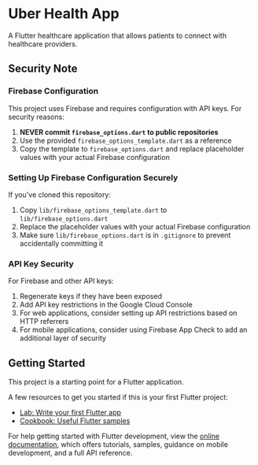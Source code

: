 # Uber Health App

A Flutter healthcare application that allows patients to connect with healthcare providers.

## Security Note

### Firebase Configuration

This project uses Firebase and requires configuration with API keys. For security reasons:

1. **NEVER commit `firebase_options.dart` to public repositories**
2. Use the provided `firebase_options_template.dart` as a reference
3. Copy the template to `firebase_options.dart` and replace placeholder values with your actual Firebase configuration

### Setting Up Firebase Configuration Securely

If you've cloned this repository:

1. Copy `lib/firebase_options_template.dart` to `lib/firebase_options.dart`
2. Replace the placeholder values with your actual Firebase configuration
3. Make sure `lib/firebase_options.dart` is in `.gitignore` to prevent accidentally committing it

### API Key Security

For Firebase and other API keys:

1. Regenerate keys if they have been exposed
2. Add API key restrictions in the Google Cloud Console
3. For web applications, consider setting up API restrictions based on HTTP referrers
4. For mobile applications, consider using Firebase App Check to add an additional layer of security

## Getting Started

This project is a starting point for a Flutter application.

A few resources to get you started if this is your first Flutter project:

- [Lab: Write your first Flutter app](https://docs.flutter.dev/get-started/codelab)
- [Cookbook: Useful Flutter samples](https://docs.flutter.dev/cookbook)

For help getting started with Flutter development, view the
[online documentation](https://docs.flutter.dev/), which offers tutorials,
samples, guidance on mobile development, and a full API reference.
